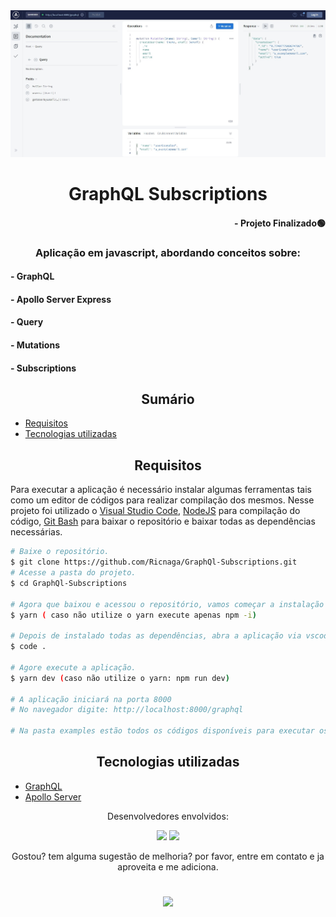 <div align="center">
  <img src="./cover.jpg" />
</div>

# <div align="center"> GraphQL Subscriptions </div>

#### <div align="right">- Projeto Finalizado🟢 <div>

### <div align="center"> Aplicação em javascript, abordando conceitos sobre: </div>

#### - GraphQL
#### - Apollo Server Express
#### - Query
#### - Mutations
#### - Subscriptions

## <div align="center"> Sumário </div>
<!--ts-->
   - [Requisitos](#<div-align="center">Requisitos</div>)
   - [Tecnologias utilizadas](#<div-align="center">Tecnologias-utilizadas</div>)

<!--te-->
## <div align="center">Requisitos</div>
Para executar a aplicação é necessário instalar algumas ferramentas tais como um editor de códigos para realizar compilação dos mesmos. Nesse projeto foi utilizado o [Visual Studio Code](https://code.visualstudio.com/), [NodeJS](https://nodejs.org/en/) para compilação do código, [Git Bash](https://gitforwindows.org/) para baixar o repositório e baixar todas as dependências necessárias.

```bash
# Baixe o repositório.
$ git clone https://github.com/Ricnaga/GraphQl-Subscriptions.git
# Acesse a pasta do projeto.
$ cd GraphQl-Subscriptions

# Agora que baixou e acessou o repositório, vamos começar a instalação das dependências.
$ yarn ( caso não utilize o yarn execute apenas npm -i)

# Depois de instalado todas as dependências, abra a aplicação via vscode
$ code .

# Agore execute a aplicação.
$ yarn dev (caso não utilize o yarn: npm run dev)

# A aplicação iniciará na porta 8000
# No navegador digite: http://localhost:8000/graphql

# Na pasta examples estão todos os códigos disponíveis para executar os serviços
```

##  <div align="center">Tecnologias utilizadas</div>
- [GraphQL](https://graphql.org/)
- [Apollo Server](https://www.apollographql.com/docs/apollo-server/)


<div align="center">Desenvolvedores envolvidos:

<a href="https://www.linkedin.com/in/ricardo-nagatomy"><img src="https://img.shields.io/badge/-Ricardo Naga-blue?style=flat-square&logo=Linkedin&logoColor=white"></a>
 <a href="https://www.linkedin.com/in/kelvin-teixeira-8707b41a8/"><img src="https://img.shields.io/badge/-Kelvin Teixeira-blue?style=flat-square&logo=Linkedin&logoColor=white"></a>

Gostou? tem alguma sugestão de melhoria? por favor, entre em contato e ja aproveita e me adiciona.<br>

#
<div align="center"> <img src="https://img.shields.io/github/license/Ricnaga/lacademi-frontend?color=purple&style=for-the-badge"/> </div>
